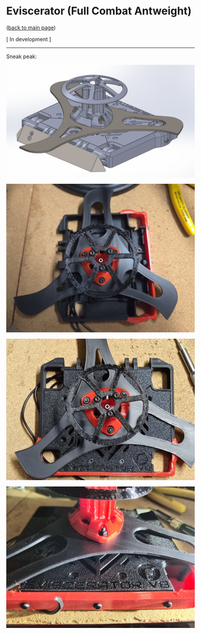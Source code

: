# Eviscerator (Full Combat Antweight)

([back to main page](../README.md))

[ In development ]

---

Sneak peak:

![EviscerANT CAD](ImagesEviscerANT/a1.png)

![EviscerANT CAD](ImagesEviscerANT/a2.jpg)

![EviscerANT CAD](ImagesEviscerANT/a3.jpg)

![EviscerANT CAD](ImagesEviscerANT/a4.jpg)
